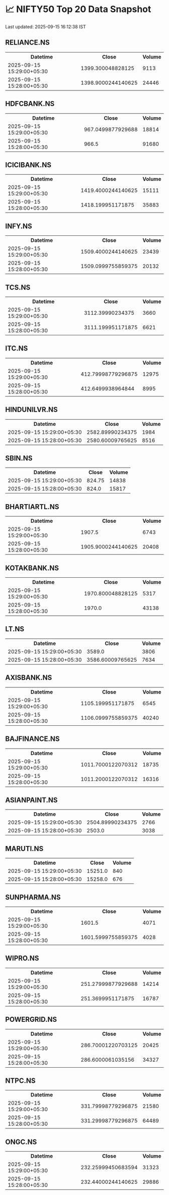# 📈 NIFTY50 Top 20 Data Snapshot

Last updated: 2025-09-15 16:12:38 IST

## RELIANCE.NS

<table>
  <tr><th>Datetime</th><th>Close</th><th>Volume</th></tr>
  <tr><td>2025-09-15 15:29:00+05:30</td><td>1399.300048828125</td><td>9113</td></tr>
  <tr><td>2025-09-15 15:28:00+05:30</td><td>1398.9000244140625</td><td>24446</td></tr>
</table>

## HDFCBANK.NS

<table>
  <tr><th>Datetime</th><th>Close</th><th>Volume</th></tr>
  <tr><td>2025-09-15 15:29:00+05:30</td><td>967.0499877929688</td><td>18814</td></tr>
  <tr><td>2025-09-15 15:28:00+05:30</td><td>966.5</td><td>91680</td></tr>
</table>

## ICICIBANK.NS

<table>
  <tr><th>Datetime</th><th>Close</th><th>Volume</th></tr>
  <tr><td>2025-09-15 15:29:00+05:30</td><td>1419.4000244140625</td><td>15111</td></tr>
  <tr><td>2025-09-15 15:28:00+05:30</td><td>1418.199951171875</td><td>35883</td></tr>
</table>

## INFY.NS

<table>
  <tr><th>Datetime</th><th>Close</th><th>Volume</th></tr>
  <tr><td>2025-09-15 15:29:00+05:30</td><td>1509.4000244140625</td><td>23439</td></tr>
  <tr><td>2025-09-15 15:28:00+05:30</td><td>1509.0999755859375</td><td>20132</td></tr>
</table>

## TCS.NS

<table>
  <tr><th>Datetime</th><th>Close</th><th>Volume</th></tr>
  <tr><td>2025-09-15 15:29:00+05:30</td><td>3112.39990234375</td><td>3660</td></tr>
  <tr><td>2025-09-15 15:28:00+05:30</td><td>3111.199951171875</td><td>6621</td></tr>
</table>

## ITC.NS

<table>
  <tr><th>Datetime</th><th>Close</th><th>Volume</th></tr>
  <tr><td>2025-09-15 15:29:00+05:30</td><td>412.79998779296875</td><td>12975</td></tr>
  <tr><td>2025-09-15 15:28:00+05:30</td><td>412.6499938964844</td><td>8995</td></tr>
</table>

## HINDUNILVR.NS

<table>
  <tr><th>Datetime</th><th>Close</th><th>Volume</th></tr>
  <tr><td>2025-09-15 15:29:00+05:30</td><td>2582.89990234375</td><td>1984</td></tr>
  <tr><td>2025-09-15 15:28:00+05:30</td><td>2580.60009765625</td><td>8516</td></tr>
</table>

## SBIN.NS

<table>
  <tr><th>Datetime</th><th>Close</th><th>Volume</th></tr>
  <tr><td>2025-09-15 15:29:00+05:30</td><td>824.75</td><td>14838</td></tr>
  <tr><td>2025-09-15 15:28:00+05:30</td><td>824.0</td><td>15817</td></tr>
</table>

## BHARTIARTL.NS

<table>
  <tr><th>Datetime</th><th>Close</th><th>Volume</th></tr>
  <tr><td>2025-09-15 15:29:00+05:30</td><td>1907.5</td><td>6743</td></tr>
  <tr><td>2025-09-15 15:28:00+05:30</td><td>1905.9000244140625</td><td>20408</td></tr>
</table>

## KOTAKBANK.NS

<table>
  <tr><th>Datetime</th><th>Close</th><th>Volume</th></tr>
  <tr><td>2025-09-15 15:29:00+05:30</td><td>1970.800048828125</td><td>5317</td></tr>
  <tr><td>2025-09-15 15:28:00+05:30</td><td>1970.0</td><td>43138</td></tr>
</table>

## LT.NS

<table>
  <tr><th>Datetime</th><th>Close</th><th>Volume</th></tr>
  <tr><td>2025-09-15 15:29:00+05:30</td><td>3589.0</td><td>3806</td></tr>
  <tr><td>2025-09-15 15:28:00+05:30</td><td>3586.60009765625</td><td>7634</td></tr>
</table>

## AXISBANK.NS

<table>
  <tr><th>Datetime</th><th>Close</th><th>Volume</th></tr>
  <tr><td>2025-09-15 15:29:00+05:30</td><td>1105.199951171875</td><td>6545</td></tr>
  <tr><td>2025-09-15 15:28:00+05:30</td><td>1106.0999755859375</td><td>40240</td></tr>
</table>

## BAJFINANCE.NS

<table>
  <tr><th>Datetime</th><th>Close</th><th>Volume</th></tr>
  <tr><td>2025-09-15 15:29:00+05:30</td><td>1011.7000122070312</td><td>18735</td></tr>
  <tr><td>2025-09-15 15:28:00+05:30</td><td>1011.2000122070312</td><td>16316</td></tr>
</table>

## ASIANPAINT.NS

<table>
  <tr><th>Datetime</th><th>Close</th><th>Volume</th></tr>
  <tr><td>2025-09-15 15:29:00+05:30</td><td>2504.89990234375</td><td>2766</td></tr>
  <tr><td>2025-09-15 15:28:00+05:30</td><td>2503.0</td><td>3038</td></tr>
</table>

## MARUTI.NS

<table>
  <tr><th>Datetime</th><th>Close</th><th>Volume</th></tr>
  <tr><td>2025-09-15 15:29:00+05:30</td><td>15251.0</td><td>840</td></tr>
  <tr><td>2025-09-15 15:28:00+05:30</td><td>15258.0</td><td>676</td></tr>
</table>

## SUNPHARMA.NS

<table>
  <tr><th>Datetime</th><th>Close</th><th>Volume</th></tr>
  <tr><td>2025-09-15 15:29:00+05:30</td><td>1601.5</td><td>4071</td></tr>
  <tr><td>2025-09-15 15:28:00+05:30</td><td>1601.5999755859375</td><td>4028</td></tr>
</table>

## WIPRO.NS

<table>
  <tr><th>Datetime</th><th>Close</th><th>Volume</th></tr>
  <tr><td>2025-09-15 15:29:00+05:30</td><td>251.27999877929688</td><td>14214</td></tr>
  <tr><td>2025-09-15 15:28:00+05:30</td><td>251.3699951171875</td><td>16787</td></tr>
</table>

## POWERGRID.NS

<table>
  <tr><th>Datetime</th><th>Close</th><th>Volume</th></tr>
  <tr><td>2025-09-15 15:29:00+05:30</td><td>286.70001220703125</td><td>20425</td></tr>
  <tr><td>2025-09-15 15:28:00+05:30</td><td>286.6000061035156</td><td>34327</td></tr>
</table>

## NTPC.NS

<table>
  <tr><th>Datetime</th><th>Close</th><th>Volume</th></tr>
  <tr><td>2025-09-15 15:29:00+05:30</td><td>331.79998779296875</td><td>21580</td></tr>
  <tr><td>2025-09-15 15:28:00+05:30</td><td>331.29998779296875</td><td>64489</td></tr>
</table>

## ONGC.NS

<table>
  <tr><th>Datetime</th><th>Close</th><th>Volume</th></tr>
  <tr><td>2025-09-15 15:29:00+05:30</td><td>232.25999450683594</td><td>31323</td></tr>
  <tr><td>2025-09-15 15:28:00+05:30</td><td>232.44000244140625</td><td>29886</td></tr>
</table>

